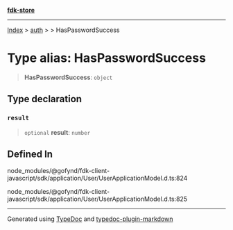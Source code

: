 [**fdk-store**](../../../README.md)
***

[Index](../../../API.md) > [auth](../../README.md) > [<internal>](../README.md) > HasPasswordSuccess

# Type alias: HasPasswordSuccess

> **HasPasswordSuccess**: `object`

## Type declaration

### `result`

> `optional` **result**: `number`

## Defined In

node\_modules/@gofynd/fdk-client-javascript/sdk/application/User/UserApplicationModel.d.ts:824

node\_modules/@gofynd/fdk-client-javascript/sdk/application/User/UserApplicationModel.d.ts:825

***
Generated using [TypeDoc](https://typedoc.org/) and [typedoc-plugin-markdown](https://www.npmjs.com/package/typedoc-plugin-markdown)
